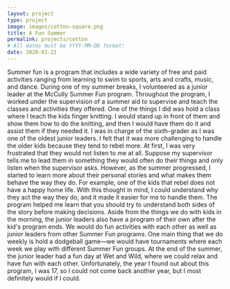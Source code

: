 ```yaml
---
layout: project
type: project
image: images/cotton-square.png
title: A Fun Summer
permalink: projects/cotton
# All dates must be YYYY-MM-DD format!
date: 2020-01-21
---
```

Summer fun is a program that includes a wide variety of free and paid activities ranging from learning to swim to sports, arts and crafts, music, and dance. During one of my summer breaks, I volunteered as a junior leader at the McCully Summer Fun program. Throughout the program, I worked under the supervision of a summer aid to supervise and teach the classes and activities they offered. One of the things I did was hold a class where I teach the kids finger knitting. I would stand up in front of them and show them how to do the knitting, and then I would have them do it and assist them if they needed it. 
I was in charge of the sixth-grader as I was one of the oldest junior leaders. I felt that it was more challenging to handle the older kids because they tend to rebel more. At first, I was very frustrated that they would not listen to me at all. Suppose my supervisor tells me to lead them in something they would often do their things and only listen when the supervisor asks. However, as the summer progressed, I started to learn more about their personal stories and what makes them behave the way they do. For example, one of the kids that rebel does not have a happy home life. With this thought in mind, I could understand why they act the way they do, and it made it easier for me to handle them. The program helped me learn that you should try to understand both sides of the story before making decisions. 
Aside from the things we do with kids in the morning, the junior leaders also have a program of their own after the kid's program ends. We would do fun activities with each other as well as junior leaders from other Summer Fun programs. One main thing that we do weekly is hold a dodgeball game—we would have tournaments where each week we play with different Summer Fun groups. At the end of the summer, the junior leader had a fun day at Wet and Wild, where we could relax and have fun with each other. Unfortunately, the year I found out about this program, I was 17, so I could not come back another year, but I most definitely would if I could.
